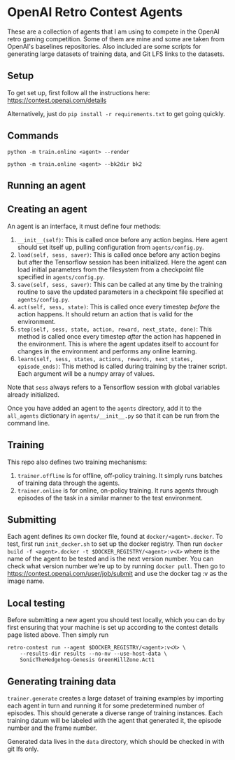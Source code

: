 # OpenAI Retro Contest Agents

These are a collection of agents that I am using to compete in the OpenAI retro
gaming competition. Some of them are mine and some are taken from OpenAI's
baselines repositories. Also included are some scripts for generating large
datasets of training data, and Git LFS links to the datasets.


## Setup

To get set up, first follow all the instructions here: https://contest.openai.com/details

Alternatively, just do `pip install -r requirements.txt` to get going quickly.


## Commands

```
python -m train.online <agent> --render
```

```
python -m train.online <agent> --bk2dir bk2
```

## Running an agent


## Creating an agent

An agent is an interface, it must define four methods:

 1) `__init__(self)`: This is called once before any action begins. Here
    agent should set itself up, pulling configuration from `agents/config.py`.
 2) `load(self, sess, saver)`: This is called once before any action begins but after 
    the Tensorflow session has been initialized. Here the agent can load initial
    parameters from the filesystem from a checkpoint file specified in `agents/config.py`.
 3) `save(self, sess, saver)`: This can be called at any time by the training routine to
    save the updated parameters in a checkpoint file specified at `agents/config.py`. 
 4) `act(self, sess, state)`: This is called once every timestep
    _before_ the action happens. It should return an action that is valid for
    the environment.
 5) `step(self, sess, state, action, reward, next_state, done)`:
    This method is called once every timestep _after_ the action has
    happened in the environment. This is where the agent updates itself to account
    for changes in the environment and performs any online learning.
 6) `learn(self, sess, states, actions, rewards, next_states, episode_ends)`:
    This method is called during training by
    the trainer script. Each argument will be a numpy array of values.

Note that `sess` always refers to a Tensorflow session with global variables
already initialized.

Once you have added an agent to the `agents` directory, add it to the `all_agents` dictionary
in `agents/__init__.py` so that it can be run from the command line.


## Training

This repo also defines two training mechanisms:

 1) `trainer.offline` is for offline, off-policy training. It simply runs
    batches of training data through the agents.
 2) `trainer.online` is for online, on-policy training. It runs agents through
    episodes of the task in a similar manner to the test environment.


## Submitting

Each agent defines its own docker file, found at `docker/<agent>.docker`. To test, 
first run `init_docker.sh` to set up the docker registry. Then run
`docker build -f <agent>.docker -t $DOCKER_REGISTRY/<agent>:v<X>` where <agent> is
the name of the agent to be tested and <X> is the next version number. You can check
what version number we're up to by running `docker pull`. Then go to https://contest.openai.com/user/job/submit
and use the docker tag <agent>:v<X> as the image name.


## Local testing

Before submitting a new agent you should test locally, which you can do by first
ensuring that your machine is set up according to the contest details page listed above.
Then simply run

```
retro-contest run --agent $DOCKER_REGISTRY/<agent>:v<X> \
	--results-dir results --no-nv --use-host-data \
	SonicTheHedgehog-Genesis GreenHillZone.Act1
```


## Generating training data

`trainer.generate` creates a large dataset of training examples by importing each
agent in turn and running it for some predetermined number of episodes. This should
generate a diverse range of training instances. Each training datum will be labeled
with the agent that generated it, the episode number and the frame number.

Generated data lives in the `data` directory, which should be checked in with git lfs
only.
